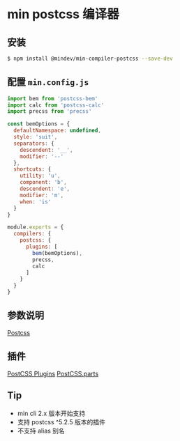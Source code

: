 # min postcss 编译器

## 安装

``` bash
$ npm install @mindev/min-compiler-postcss --save-dev
```


## 配置 `min.config.js`

``` js
import bem from 'postcss-bem'
import calc from 'postcss-calc'
import precss from 'precss'

const bemOptions = {
  defaultNamespace: undefined,
  style: 'suit',
  separators: {
    descendent: '__',
    modifier: '--'
  },
  shortcuts: {
    utility: 'u',
    component: 'b',
    descendent: 'e',
    modifier: 'm',
    when: 'is'
  }
}

module.exports = {
  compilers: {
    postcss: {
      plugins: [
        bem(bemOptions),
        precss,
        calc
      ]
    }
  }
}
```

## 参数说明

[Postcss](https://github.com/postcss/postcss)

## 插件

[PostCSS Plugins](https://github.com/postcss/postcss/blob/master/docs/plugins.md)
[PostCSS.parts](https://www.postcss.parts/)

## Tip

- min cli 2.x 版本开始支持
- 支持 postcss ^5.2.5 版本的插件
- 不支持 alias 别名
